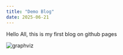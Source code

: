 ```yaml
---
title: "Demo Blog"
date: 2025-06-21
---
```

Hello All, this is my first blog on github pages

![graphviz](https://github.com/user-attachments/assets/a14b1d48-50bc-4392-ae7b-b7e457d9825c)

